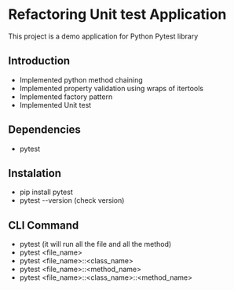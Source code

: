 # Refactoring Unit test Application

This project is a demo application for Python Pytest library

## Introduction

  - Implemented python method chaining
  - Implemented property validation using wraps of itertools
  - Implemented factory pattern 
  - Implemented Unit test


## Dependencies

  - pytest

## Instalation

  - pip install pytest
  - pytest --version (check version)

## CLI Command

  - pytest (it will run all the file and all the method)
  - pytest <file_name>
  - pytest <file_name>::<class_name>
  - pytest <file_name>::<method_name>
  - pytest <file_name>::<class_name>::<method_name>
  